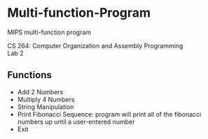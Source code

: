 # Multi-function-Program
MIPS multi-function program

CS 264: Computer Organization and Assembly Programming<br>
Lab 2

Functions
---------
- Add 2 Numbers
- Multiply 4 Numbers
- String Manipulation
- Print Fibonacci Sequence: program will print all of the fibonacci numbers up until a user-entered number
- Exit
